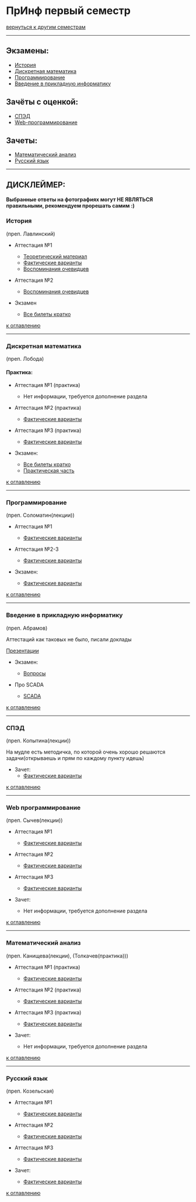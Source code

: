 # ПрИнф первый семестр
[вернуться к другим семестрам](pi.md)
***
## Экзамены:
+ [История](#История)
+ [Дискретная математика](#Дискретная-математика)
+ [Программирование](#Программирование)
+ [Введение в прикладную информатику](#Введение-в-прикладную-информатику)

## Зачёты с оценкой:
+ [СПЭД](#СПЭД)
+ [Web-программирование](#Web-программирование)

## Зачеты:
+ [Математический анализ](#Математический-анализ)
+ [Русский язык](#Русский-язык)
***

## ДИСКЛЕЙМЕР:
#### Выбранные ответы на фотографиях могут НЕ ЯВЛЯТЬСЯ правильными, рекомендуем прорешать самим :)

### История
(преп. Лавлинский)
+ Аттестация №1
  + [Теоретический материал](../subjects/hist/hist-att-1/hist-att-1-theory.md)
  + [Фактические варианты](../subjects/hist/hist-att-1/hist-att-1-fact.md)
  + [Воспоминания очевидцев](../subjects/hist/hist-att-1/hist-att-1-memories.md)


+ Аттестация №2
  + [Воспоминания очевидцев](../subjects/hist/hist-att-2-memories.md)


+ Экзамен
  + [Все билеты кратко](../subjects/hist/hist-exam.md)
  

[к оглавлению](#Экзамены:)
***
### Дискретная математика
(преп. Лобода)
#### Практика:
+ Аттестация №1 (практика)
  + Нет информации, требуется дополнение раздела


+ Аттестация №2 (практика)
  + [Фактические варианты](../subjects/dm/dm-pi/dm-pr-att-2-fact.md)


+ Аттестация №3 (практика)
  + [Фактические варианты](../subjects/dm/dm-pi/dm-pr-att-3-fact.md)


+ Экзамен:
  + [Все билеты кратко](../subjects/dm/dm-pi/dm-exam-fact.md)
  + [Практическая часть](../subjects/dm/dm-pi/dm-pr-exam-fact.md)
  
[к оглавлению](#Экзамены:)
***
### Программирование
(преп. Соломатин(лекции))
+ Аттестация №1
  + [Фактические варианты](../subjects/enter-prog/enter-prog-att-1-fact.md)


+ Аттестация №2-3
  + [Фактические варианты](../subjects/enter-prog/enter-prog-att-2-3-fact.md)


+ Экзамен:
  + [Фактические варианты](../subjects/enter-prog/enter-prog-exam.md)
  

[к оглавлению](#Экзамены:)
***
### Введение в прикладную информатику
(преп. Абрамов)

Аттестаций как таковых не было, писали доклады

[Презентации](https://disk.yandex.ru/client/disk/Введение_в_принф_1_семестр)


+ Экзамен:
  + [Вопросы](../subjects/pi/pi-exam.md)


+ Про SCADA
  + [SCADA](../subjects/pi/pi-scada.md)

[к оглавлению](#Экзамены:)
***
### СПЭД
(преп. Копытина(лекции))

На мудле есть методичка, по которой очень хорошо решаются задачи(открываешь и прям по каждому пункту идешь)

+ Зачет:
  + [Фактические варианты](../subjects/sped/sped-zachet-fact.md)

[к оглавлению](#Экзамены:)
***
### Web программирование
(преп. Сычев(лекции))
+ Аттестация №1
  + [Фактические варианты](../subjects/web/web-att-1-fact.md)


+ Аттестация №2
  + [Фактические варианты](../subjects/web/web-att-2-fact.md)


+ Аттестация №3
  + [Фактические варианты](../subjects/web/web-att-3-fact.md)


+ Зачет:
  + Нет информации, требуется дополнение раздела

[к оглавлению](#Экзамены:)
***
### Математический анализ
(преп. Канищева(лекции), (Толкачев(практика)))

+ Аттестация №1 (практика)
  + [Фактические варианты](../subjects/mathan/mathan-mkn/mathan-pr-att-1-fact.md)


+ Аттестация №2 (практика)
  + [Фактические варианты](../subjects/mathan/mathan-mkn/mathan-pr-att-2-fact.md)


+ Аттестация №3 (практика)
  + [Фактические варианты](../subjects/mathan/mathan-mkn/mathan-pr-att-3-fact.md)


+ Зачет:
  + Нет информации, требуется дополнение раздела

[к оглавлению](#Экзамены:)
***
### Русский язык
(преп. Козельская)
+ Аттестация №1
  + [Фактические варианты](../subjects/russian/russian-att-1-fact.md)


+ Аттестация №2
  + [Фактические варианты](../subjects/russian/russian-att-2-fact.md)


+ Аттестация №3
  + [Фактические варианты](../subjects/russian/russian-att-3-fact.md)


+ Зачет:
  + [Фактические варианты](../subjects/russian/russian-final-test.md)

[к оглавлению](#Экзамены:)